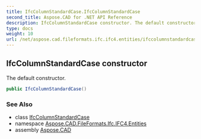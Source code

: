 ```yaml
---
title: IfcColumnStandardCase.IfcColumnStandardCase
second_title: Aspose.CAD for .NET API Reference
description: IfcColumnStandardCase constructor. The default constructor
type: docs
weight: 10
url: /net/aspose.cad.fileformats.ifc.ifc4.entities/ifccolumnstandardcase/ifccolumnstandardcase/
---
```

## IfcColumnStandardCase constructor

The default constructor.

```csharp
public IfcColumnStandardCase()
```

### See Also

* class [IfcColumnStandardCase](../)
* namespace [Aspose.CAD.FileFormats.Ifc.IFC4.Entities](../../ifccolumnstandardcase/)
* assembly [Aspose.CAD](../../../)



